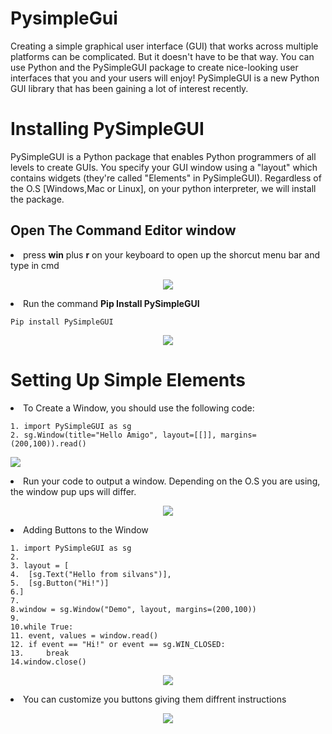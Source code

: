 # PysimpleGui
Creating a simple graphical user interface (GUI) that works across multiple platforms can be complicated. But it doesn't have to be that way. You can use Python and the PySimpleGUI package to create nice-looking user interfaces that you and your users will enjoy! PySimpleGUI is a new Python GUI library that has been gaining a lot of interest recently.

<h1 align="left">Installing PySimpleGUI</h1>
<p> PySimpleGUI is a Python package that enables Python programmers of all levels to create GUIs. You specify your GUI window using a "layout" which contains widgets (they're called "Elements" in PySimpleGUI). Regardless of the O.S [Windows,Mac or Linux], on your python interpreter, we will install the package. </P>
<h2 align="left">Open The Command Editor window</h2>
<li> press <strong>win</strong> plus <b>r</b> on your keyboard to open up the shorcut menu bar and type in cmd</li>
<p align ="center"><img src="https://i.imgur.com/NTJ9Pjg.png" /></p>
<li> Run the command <strong>Pip Install PySimpleGUI</strong> </li>

```commandline
Pip install PySimpleGUI
```
<p align ="center"><img src="https://i.imgur.com/PPIknDR.png" /></p>

<h1 align="left">Setting Up Simple Elements</h1>
<p><li>To Create a Window, you should use the following code: </li></p>

```commandline
1. import PySimpleGUI as sg
2. sg.Window(title="Hello Amigo", layout=[[]], margins=(200,100)).read()
```
<p align="left"><img src="https://i.imgur.com/RzKac6z.png" /></p>
<p><li>Run your code to output a window. Depending on the O.S you are using, the window pup ups will differ. </li></p>
<p align="center"><img src="https://i.imgur.com/HCjPeIw.png" /></p>
<p><li>Adding Buttons to the Window</li></p>

```comandline
1. import PySimpleGUI as sg 
2.
3. layout = [
4.	[sg.Text("Hello from silvans")],
5.	[sg.Button("Hi!")]
6.]
7.
8.window = sg.Window("Demo", layout, margins=(200,100))
9.
10.while True:
11.	event, values = window.read()
12.	if event == "Hi!" or event == sg.WIN_CLOSED:
13.		break
14.window.close()
```
<p align="center"><img src="https://i.imgur.com/8vWTyQ0.png" /></p>
<p><li>You can customize you buttons giving them diffrent instructions</li></p>
<p align="center"><img src="https://i.imgur.com/XF9pNkT.png" /></p>


     
